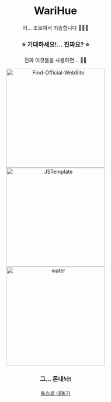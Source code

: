 <h1 align="center">WariHue</h1>
<p align="center">어... 초보여서 죄송합니다 🔰🔰🔰</p>

<h3 align="center">
  ⭐ 기대하세요!... 진짜요? ⭐
</h3>
<p align="center">진짜 이것들을 사용하면... 💢💢</p>
<p align="center">
  <a href="https://github.com/WariHue/Find-Official-WebSite"><img width="270" alt="Find-Official-WebSite" src="https://denvercoder1-github-readme-stats.vercel.app/api/pin/?username=WariHue&repo=Find-Official-WebSite&theme=react&bg_color=3d3d3d&title_color=59A9FF&icon_color=59A9FF&hide_border=true&show_icons=false" /></a>
 <a href="https://github.com/WariHue/JSTemplate"><img width="270" alt="JSTemplate" src="https://denvercoder1-github-readme-stats.vercel.app/api/pin/?username=WariHue&repo=JSTemplate&theme=react&bg_color=3d3d3d&title_color=59A9FF&icon_color=59A9FF&hide_border=true&show_icons=false" /></a>
  <a href="https://github.com/WariHue/water"><img width="270" alt="water" src="https://denvercoder1-github-readme-stats.vercel.app/api/pin/?username=WariHue&repo=water&theme=react&bg_color=3d3d3d&title_color=59A9FF&icon_color=59A9FF&hide_border=true&show_icons=false" /></a>
</p>


<h3 align="center">
  그... 돈내놔!
</h3>
<p align="center">
  <a href="https://toss.me/warihue">토스로 내놓기</a>
</p>
